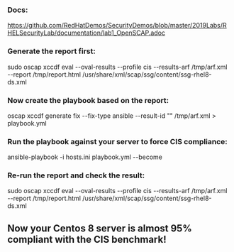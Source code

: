 ### Docs:
https://github.com/RedHatDemos/SecurityDemos/blob/master/2019Labs/RHELSecurityLab/documentation/lab1_OpenSCAP.adoc

### Generate the report first:
sudo oscap xccdf eval --oval-results --profile cis --results-arf /tmp/arf.xml --report /tmp/report.html /usr/share/xml/scap/ssg/content/ssg-rhel8-ds.xml

### Now create the playbook based on the report:
oscap xccdf generate fix --fix-type ansible --result-id "" /tmp/arf.xml > playbook.yml

### Run the playbook against your server to force CIS compliance:
ansible-playbook -i hosts.ini playbook.yml --become

### Re-run the report and check the result:
sudo oscap xccdf eval --oval-results --profile cis --results-arf /tmp/arf.xml --report /tmp/report.html /usr/share/xml/scap/ssg/content/ssg-rhel8-ds.xml


## Now your Centos 8 server is almost 95% compliant with the CIS benchmark!
